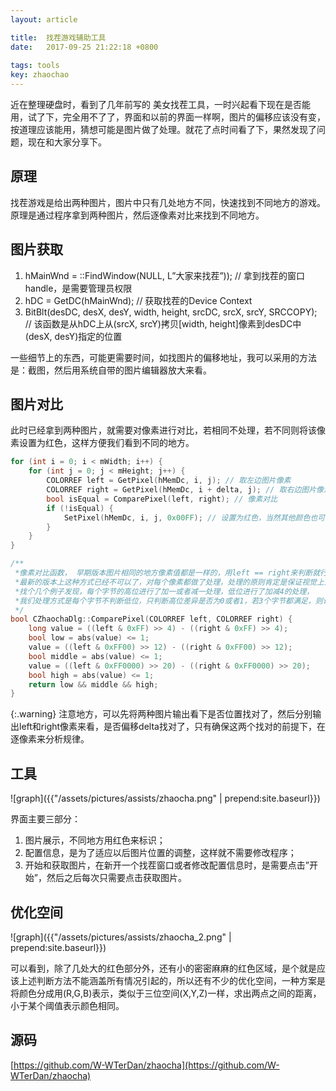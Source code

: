 ```yaml
---
layout: article

title:  找茬游戏辅助工具
date:   2017-09-25 21:22:18 +0800
 
tags: tools
key: zhaochao
---
```


近在整理硬盘时，看到了几年前写的 美女找茬工具，一时兴起看下现在是否能用，试了下，完全用不了了，界面和以前的界面一样啊，图片的偏移应该没有变，按道理应该能用，猜想可能是图片做了处理。就花了点时间看了下，果然发现了问题，现在和大家分享下。

<!--more-->

## 原理

找茬游戏是给出两种图片，图片中只有几处地方不同，快速找到不同地方的游戏。原理是通过程序拿到两种图片，然后逐像素对比来找到不同地方。

## 图片获取

1. hMainWnd = ::FindWindow(NULL, L”大家来找茬”)); // 拿到找茬的窗口handle，是需要管理员权限
2. hDC = GetDC(hMainWnd); // 获取找茬的Device Context
3. BitBlt(desDC, desX, desY, width, height, srcDC, srcX, srcY, SRCCOPY); // 该函数是从hDC上从(srcX, srcY)拷贝[width, height]像素到desDC中(desX, desY)指定的位置

一些细节上的东西，可能更需要时间，如找图片的偏移地址，我可以采用的方法是：截图，然后用系统自带的图片编辑器放大来看。

## 图片对比

此时已经拿到两种图片，就需要对像素进行对比，若相同不处理，若不同则将该像素设置为红色，这样方便我们看到不同的地方。

```c
for (int i = 0; i < mWidth; i++) {
    for (int j = 0; j < mHeight; j++) {
        COLORREF left = GetPixel(hMemDc, i, j); // 取左边图片像素
        COLORREF right = GetPixel(hMemDc, i + delta, j); // 取右边图片像素
        bool isEqual = ComparePixel(left, right); // 像素对比
        if (!isEqual) {
            SetPixel(hMemDc, i, j, 0x00FF); // 设置为红色，当然其他颜色也可以，主要是容易看到差异
        }
    }
}

/**
 *像素对比函数， 早期版本图片相同的地方像素值都是一样的，用left == right来判断就行，
 *最新的版本上这种方式已经不可以了，对每个像素都做了处理，处理的原则肯定是保证视觉上没有差异，
 *找个几个例子发现，每个字节的高位进行了加一或者减一处理，低位进行了加减4的处理，
 *我们处理方式是每个字节不判断低位，只判断高位差异是否为0或者1，若3个字节都满足，则认为像素相同。
 */
bool CZhaochaDlg::ComparePixel(COLORREF left, COLORREF right) {
    long value = ((left & 0xFF) >> 4) - ((right & 0xFF) >> 4);
    bool low = abs(value) <= 1;
    value = ((left & 0xFF00) >> 12) - ((right & 0xFF00) >> 12);
    bool middle = abs(value) <= 1;
    value = ((left & 0xFF0000) >> 20) - ((right & 0xFF0000) >> 20);
    bool high = abs(value) <= 1;
    return low && middle && high;
}
```

{:.warning}
注意地方，可以先将两种图片输出看下是否位置找对了，然后分别输出left和right像素来看，是否偏移delta找对了，只有确保这两个找对的前提下，在逐像素来分析规律。

## 工具

![graph]({{"/assets/pictures/assists/zhaocha.png" | prepend:site.baseurl}})

界面主要三部分：
1. 图片展示，不同地方用红色来标识；
2. 配置信息，是为了适应以后图片位置的调整，这样就不需要修改程序；
3. 开始和获取图片，在新开一个找茬窗口或者修改配置信息时，是需要点击”开始”，然后之后每次只需要点击获取图片。

## 优化空间

![graph]({{"/assets/pictures/assists/zhaocha_2.png" | prepend:site.baseurl}})

可以看到，除了几处大的红色部分外，还有小的密密麻麻的红色区域，是个就是应该上述判断方法不能涵盖所有情况引起的，所以还有不少的优化空间，一种方案是将颜色分成用(R,G,B)表示，类似于三位空间(X,Y,Z)一样，求出两点之间的距离，小于某个阈值表示颜色相同。

## 源码
[https://github.com/W-WTerDan/zhaocha](https://github.com/W-WTerDan/zhaocha)